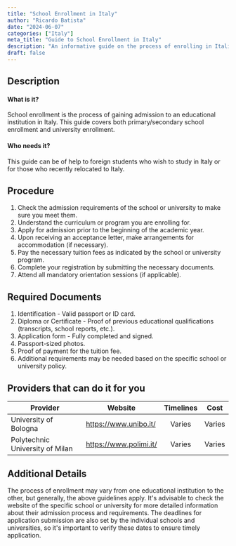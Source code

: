 ```yaml
---
title: "School Enrollment in Italy"
author: "Ricardo Batista"
date: "2024-06-07"
categories: ["Italy"]
meta_title: "Guide to School Enrollment in Italy"
description: "An informative guide on the process of enrolling in Italian schools and universities."
draft: false
---
```


## Description
#### What is it?
School enrollment is the process of gaining admission to an educational institution in Italy. This guide covers both primary/secondary school enrollment and university enrollment.

#### Who needs it?
This guide can be of help to foreign students who wish to study in Italy or for those who recently relocated to Italy.

## Procedure
1. Check the admission requirements of the school or university to make sure you meet them.
2. Understand the curriculum or program you are enrolling for.
3. Apply for admission prior to the beginning of the academic year.
4. Upon receiving an acceptance letter, make arrangements for accommodation (if necessary).
5. Pay the necessary tuition fees as indicated by the school or university program.
6. Complete your registration by submitting the necessary documents.
7. Attend all mandatory orientation sessions (if applicable).

## Required Documents
1. Identification - Valid passport or ID card.
2. Diploma or Certificate - Proof of previous educational qualifications (transcripts, school reports, etc.).
3. Application form - Fully completed and signed.
4. Passport-sized photos.
5. Proof of payment for the tuition fee.
6. Additional requirements may be needed based on the specific school or university policy.

## Providers that can do it for you

| Provider                  |     Website                           |    Timelines       |       Cost      |
| ------------------ | --------------------- | :-------------: | :-------------: |
| University of Bologna   |  https://www.unibo.it/        |     Varies       |  Varies      |
| Polytechnic University of Milan       |  https://www.polimi.it/ |      Varies     |      Varies    |

## Additional Details
The process of enrollment may vary from one educational institution to the other, but generally, the above guidelines apply. It's advisable to check the website of the specific school or university for more detailed information about their admission process and requirements. The deadlines for application submission are also set by the individual schools and universities, so it's important to verify these dates to ensure timely application.